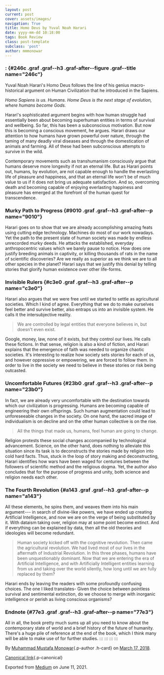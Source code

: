 ```yaml
---
layout: post
current: post
cover: assets/images/
navigation: True
title: Homo Deus by Yuval Noah Harari
date: yyyy-mm-dd 10:18:00
tags: Book Review
class: post-template
subclass: 'post'
author: mmmonowar
---
```


### :  {#246c .graf .graf--h3 .graf-after--figure .graf--title name="246c"}

Yuval Noah Harari's Homo Deus follows the line of his genius
macro-historical argument on Human Civilization that he introduced in
the Sapiens.

*Homo Sapiens is us. Humans. Home Deus is the next stage of evolution,
where humans become Gods.*

Harari's sophisticated argument begins with how human struggle had
essentially been about becoming superhuman entities in terms of survival
and wellbeing. So far, this has been a subconscious motivation. But now
this is becoming a conscious movement, he argues. Harari draws our
attention to how humans have grown powerful over nature, through the
taming of many deadly viral diseases and through the domestication of
animals and farming. All of these had been subconscious attempts to
survive in the wild.

Contemporary movements such as transhumanism consciously argue that
humans deserve more longevity if not an eternal life. But as Harari
points out, humans, by evolution, are not capable enough to handle the
everlasting life of pleasure and happiness, and that an eternal life
won't be of much value to us if it does not bring us adequate
satisfaction. And so, overcoming death and becoming capable of enjoying
everlasting happiness and pleasure has emerged at the forefront of the
human quest for transcendence.

### Murky Path to Progress {#9010 .graf .graf--h3 .graf-after--p name="9010"}

Harari goes on to show that we are already accomplishing amazing feats
using cutting edge technology. Machines do most of our work nowadays.
Yet the path to the present state of human society was made by endless
unrecorded murky deeds. He attacks the established, everyday
anthropocentric values which we barely pause to notice. How does one
justify breeding animals in captivity, or killing thousands of rats in
the name of scientific discoveries? Are we really as superior as we
think we are to all other species in the planet? Harari says that we
justify this denial by telling stories that glorify human existence over
other life-forms.

### Invisible Rulers {#c3e0 .graf .graf--h3 .graf-after--p name="c3e0"}

Harari also argues that we were free until we started to settle as
agricultural societies. Which I kind of agree. Everything that we do to
make ourselves feel better and survive better, also entraps us into an
invisible system. He calls it the intersubjective reality.

> We are controlled by legal entities that everyone believes in, but
> doesn't even exist.

Google, money, law, none of it exists, but they control our lives. He
calls these fictions. In that sense, religion is also a kind of fiction,
and Harari explains that the emergence of faith was needed to organize
chaotic societies. It's interesting to realize how society sets stories
for each of us, and however oppressive or empowering, we are forced to
follow them. In order to live in the society we need to believe in these
stories or risk being outcasted.

### Uncomfortable Futures {#23b0 .graf .graf--h3 .graf-after--p name="23b0"}

In fact, we are already very uncomfortable with the destination towards
which our civilization is progressing. Humans are becoming capable of
engineering their own offsprings. Such human augmentation could lead to
unforeseeable changes in the society. On one hand, the sacred image of
individualism is on decline and on the other human collective is on the
rise.

> All the things that made us, humans, feel human are going to change.

Religion protests these social changes accompanied by technological
advancement. Science, on the other hand, does nothing to alleviate this
situation since its task is to deconstructs the stories made by religion
into cold hard facts. Thus, stuck in the loop of story making and
deconstructing, Harari identifies how wars have been waged for centuries
between the followers of scientific method and the religious dogma. Yet,
the author also concludes that for the purpose of progress and unity,
both science and religion needs each other.

### The Fourth Revolution {#a143 .graf .graf--h3 .graf-after--p name="a143"}

All these elements, he spins them, and weaves them into his main
argument --- in search of divine-like powers, we have ended up creating
Artificial Intelligence, and now we are on the verge of being
substituted by it. With dataism taking over, religion may at some point
become extinct. And if everything can be explained by data, then all the
old theories and ideologies will become redundant.

> Human society kicked off with the cognitive revolution. Then came the
> agricultural revolution. We had lived most of our lives in the
> aftermath of Industrial Revolution. In this three phases, humans have
> been unquestionably dominant. Now that we are entering the era of
> Artificial Intelligence, and with Artificially Intelligent entities
> learning from us and taking over the world silently, how long until we
> are fully replaced by them?

Harari ends by leaving the readers with some profoundly confusing
choices. The one I liked translates- Given the choice between pointless
survival and sentimental extinction, do we choose to merge with
inorganic intelligence or perish as living conscious organisms?

### Endnote {#77e3 .graf .graf--h3 .graf-after--p name="77e3"}

All in all, the book pretty much sums up all you need to know about the
contemporary state of world and a brief history of the future of
humanity. There's a huge pile of reference at the end of the book, which
I think many will be able to make use of for further studies.
:::
:::
:::
:::

By [Muhammad Mustafa Monowar](https://medium.com/@mmmonowar){.p-author
.h-card} on [March 17, 2018](https://medium.com/p/cb462db26059).

[Canonical
link](https://medium.com/@mmmonowar/book-review-homo-deus-by-yuval-noah-harari-cb462db26059){.p-canonical}

Exported from [Medium](https://medium.com) on June 11, 2021.
